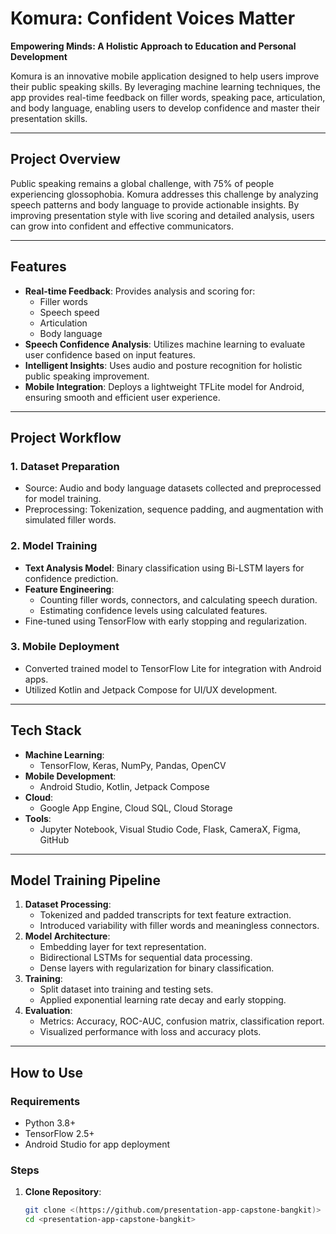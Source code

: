 # Komura: Confident Voices Matter

**Empowering Minds: A Holistic Approach to Education and Personal Development**

Komura is an innovative mobile application designed to help users improve their public speaking skills. By leveraging machine learning techniques, the app provides real-time feedback on filler words, speaking pace, articulation, and body language, enabling users to develop confidence and master their presentation skills.

---

## Project Overview

Public speaking remains a global challenge, with 75% of people experiencing glossophobia. Komura addresses this challenge by analyzing speech patterns and body language to provide actionable insights. By improving presentation style with live scoring and detailed analysis, users can grow into confident and effective communicators.

---

## Features

- **Real-time Feedback**: Provides analysis and scoring for:
  - Filler words
  - Speech speed
  - Articulation
  - Body language
- **Speech Confidence Analysis**: Utilizes machine learning to evaluate user confidence based on input features.
- **Intelligent Insights**: Uses audio and posture recognition for holistic public speaking improvement.
- **Mobile Integration**: Deploys a lightweight TFLite model for Android, ensuring smooth and efficient user experience.

---

## Project Workflow

### 1. **Dataset Preparation**
- Source: Audio and body language datasets collected and preprocessed for model training.
- Preprocessing: Tokenization, sequence padding, and augmentation with simulated filler words.

### 2. **Model Training**
- **Text Analysis Model**: Binary classification using Bi-LSTM layers for confidence prediction.
- **Feature Engineering**:
  - Counting filler words, connectors, and calculating speech duration.
  - Estimating confidence levels using calculated features.
- Fine-tuned using TensorFlow with early stopping and regularization.

### 3. **Mobile Deployment**
- Converted trained model to TensorFlow Lite for integration with Android apps.
- Utilized Kotlin and Jetpack Compose for UI/UX development.

---

## Tech Stack

- **Machine Learning**:
  - TensorFlow, Keras, NumPy, Pandas, OpenCV
- **Mobile Development**:
  - Android Studio, Kotlin, Jetpack Compose
- **Cloud**:
  - Google App Engine, Cloud SQL, Cloud Storage
- **Tools**:
  - Jupyter Notebook, Visual Studio Code, Flask, CameraX, Figma, GitHub

---

## Model Training Pipeline

1. **Dataset Processing**:
   - Tokenized and padded transcripts for text feature extraction.
   - Introduced variability with filler words and meaningless connectors.
2. **Model Architecture**:
   - Embedding layer for text representation.
   - Bidirectional LSTMs for sequential data processing.
   - Dense layers with regularization for binary classification.
3. **Training**:
   - Split dataset into training and testing sets.
   - Applied exponential learning rate decay and early stopping.
4. **Evaluation**:
   - Metrics: Accuracy, ROC-AUC, confusion matrix, classification report.
   - Visualized performance with loss and accuracy plots.

---

## How to Use

### Requirements
- Python 3.8+
- TensorFlow 2.5+
- Android Studio for app deployment

### Steps
1. **Clone Repository**:
   ```bash
   git clone <(https://github.com/presentation-app-capstone-bangkit)>
   cd <presentation-app-capstone-bangkit>
